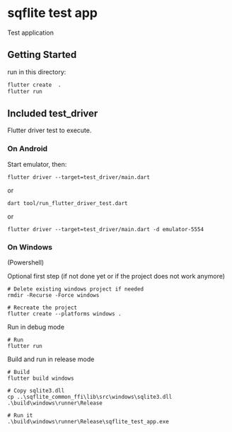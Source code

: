 # sqflite test app

Test application

## Getting Started

run in this directory:

```bash
flutter create  .
flutter run
```

## Included test_driver

Flutter driver test to execute.

### On Android

Start emulator, then:

```
flutter driver --target=test_driver/main.dart
```

or

```
dart tool/run_flutter_driver_test.dart
```

or 

```
flutter driver --target=test_driver/main.dart -d emulator-5554
```

### On Windows

(Powershell)

Optional first step (if not done yet or if the project does not work anymore)

```
# Delete existing windows project if needed
rmdir -Recurse -Force windows

# Recreate the project
flutter create --platforms windows .
```

Run in debug mode

```
# Run
flutter run
```

Build and run in release mode
```
# Build
flutter build windows

# Copy sqlite3.dll
cp ..\sqflite_common_ffi\lib\src\windows\sqlite3.dll .\build\windows\runner\Release

# Run it
.\build\windows\runner\Release\sqflite_test_app.exe
```